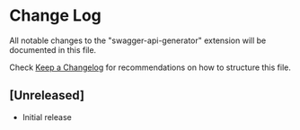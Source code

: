 # Change Log

All notable changes to the "swagger-api-generator" extension will be documented in this file.

Check [Keep a Changelog](http://keepachangelog.com/) for recommendations on how to structure this file.

## [Unreleased]

- Initial release